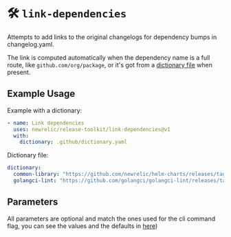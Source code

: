 # 🛠️ `link-dependencies`

Attempts to add links to the original changelogs for dependency bumps in changelog.yaml.

The link is computed automatically when the dependency name is a full route, like `github.com/org/package`, or it's got from a [dictionary file](../README.md#dictionary-file) when present.

## Example Usage

Example with a dictionary:
```yaml
- name: Link dependencies
  uses: newrelic/release-toolkit/link-dependencies@v1
  with:
    dictionary: .github/dictionary.yaml
```

Dictionary file:

```yaml
dictionary:
  common-library: "https://github.com/newrelic/helm-charts/releases/tag/common-library-{{.To}}"
  golangci-lint: "https://github.com/golangci/golangci-lint/releases/tag/{{.To.Original}}"
```

## Parameters

All parameters are optional and match the ones used for the cli command flag, you can see the values and the defaults in [here](../README.md#link-dependencies))
